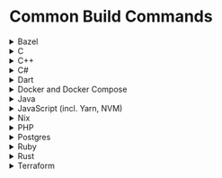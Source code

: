 # Common Build Commands

<details>
<summary>Bazel</summary>
</details>

<details>
<summary>C</summary>
</details>

<details>
<summary>C++</summary>
</details>

<details>
<summary>C#</summary>
</details>

<details>
<summary>Dart</summary>
</details>

<details>
<summary>Docker and Docker Compose</summary>
{% code overflow="wrap" lineNumbers="true" %}
```yaml
dev:
  commands:
    - command: sudo apt-get update && sudo apt-get upgrade -y && sudo apt-get install -y unzip tar curl
      name: install_base_packages
    
    - command: |-
        sudo apt-get update
        sudo apt-get install -y apt-transport-https ca-certificates curl software-properties-common
        curl -fsSL https://download.docker.com/linux/ubuntu/gpg | sudo apt-key add -
        sudo add-apt-repository "deb [arch=amd64] https://download.docker.com/linux/ubuntu $(lsb_release -cs) stable"
        sudo apt-get update
        sudo apt-get install -y docker-ce docker-ce-cli containerd.io
      name: buildtime_install_cmd_for_Docker

    # These steps are run using a systemctl unit at startup
    - command: |-
        sudo groupadd docker || true
        sudo usermod -aG docker $USER
        newgrp docker # if you can't access docker, try rebooting the workspace once: `sudo reboot`
        sudo chown "$USER":"$USER" "$HOME"/.docker -R
        sudo chmod g+rwx "$HOME/.docker" -R
        sudo systemctl start docker
        sudo systemctl enable docker.service
        sudo systemctl enable containerd.service
      name: run_at_startup_docker
```
{% endcode %}
</details>

<details>
<summary>Helm</summary>
{% code overflow="wrap" lineNumbers="true" %}
```yaml
dev:
  commands:
    - command: |-
        curl -fsSL -o get_helm.sh https://raw.githubusercontent.com/helm/helm/main/scripts/get-helm-3
        chmod 700 get_helm.sh && ./get_helm.sh && rm get_helm.sh
      name: buildtime_install_cmd_for_Helm
```
{% endcode %}
</details>

<details>
<summary>Java</summary>
</details>

<details>
<summary>JavaScript (incl. Yarn, NVM)</summary>
{% code overflow="wrap" lineNumbers="true" %}
```yaml
dev:
  commands:
    - command: sudo apt-get update && sudo apt-get upgrade -y && sudo apt-get install -y unzip tar curl
      name: install_base_packages

    - command: |-
        # increasing the number of file watchers for react applications
        echo fs.inotify.max_user_watches=524288 | sudo tee -a /etc/sysctl.conf && sudo sysctl -p
      name: increase_file_watchers

    - command: |-
        curl -o- https://raw.githubusercontent.com/nvm-sh/nvm/v0.39.1/install.sh | bash
        export NVM_DIR=$HOME/.nvm && [ -s $NVM_DIR/nvm.sh ] && \. $NVM_DIR/nvm.sh
        nvm install 21.0.0
        echo '. $HOME/.nvm/nvm.sh' >> $HOME/.bashrc
        echo '. $HOME/.nvm/nvm.sh' >> $HOME/.zshrc
        npm install --global yarn
      name: buildtime_install_cmd_for_JavaScript
```
{% endcode %}
</details>

<details>
<summary>Kubectl</summary>
{% code overflow="wrap" lineNumbers="true" %}
```yaml
dev:
  commands:
    - command: |-
        curl -LO "https://dl.k8s.io/release/$(curl -L -s https://dl.k8s.io/release/stable.txt)/bin/linux/amd64/kubectl"
        sudo install -o root -g root -m 0755 kubectl /usr/local/bin/kubectl && rm kubectl
      name: buildtime_install_cmd_for_Helm
```
{% endcode %}
</details>

<details>
<summary>Nix</summary>
</details>

<details>
<summary>PHP</summary>
</details>

<details>
<summary>Postgres</summary>
{% code overflow="wrap" lineNumbers="true" %}
```yaml
dev:
  commands:
    - command: sudo apt-get update && sudo apt-get upgrade -y && sudo apt-get install -y unzip tar curl
      name: install_base_packages
    
    - command: |-
        curl https://www.postgresql.org/media/keys/ACCC4CF8.asc | gpg --dearmor | sudo tee /etc/apt/trusted.gpg.d/apt.postgresql.org.gpg >/dev/null
        sudo sh -c 'echo "deb http://apt.postgresql.org/pub/repos/apt $(lsb_release -cs)-pgdg main" > /etc/apt/sources.list.d/pgdg.list'
        sudo apt update
        sudo DEBIAN_FRONTEND=noninteractive apt install -y postgresql-14
      name: buildtime_install_for_postgres
    
    # These steps are run using a systemctl unit at startup
    - command: |-
        sudo systemctl start postgresql.service
        echo 'postgres     ALL=NOPASSWD: ALL' | sudo tee /etc/sudoers.d/100-postgres
        sudo -u postgres bash -c "psql -c \"CREATE USER pguser WITH PASSWORD 'test1234';\""
        sudo -u postgres createdb testdb -O pguser
      name: run_at_startup_for_postgres
```
</details>
{% endcode %}

{% code overflow="wrap" lineNumbers="true" %}
<details>
<summary>Python</summary>
```yaml
dev:
  commands:
    - command: sudo apt-get update && sudo apt-get upgrade -y && sudo apt-get install -y unzip tar curl
      name: install_base_packages
    
    - command: |-
        sudo apt-get update
        sudo apt-get install -y software-properties-common
        sudo apt-add-repository --yes --update ppa:deadsnakes/ppa
        sudo apt-get update
        sudo DEBIAN_FRONTEND=noninteractive apt-get install -y python3.8 python3.8-venv libpython3.8-dev libpq-dev
      name: buildtime_install_cmd_for_python
    - command: |-
        python3.8 -m venv venv
        source venv/bin/activate
        curl https://bootstrap.pypa.io/get-pip.py --output get-pip.py
        python get-pip.py
        rm get-pip.py
      name: buildtime_venv_setup_cmd_for_python
```
{% endcode %}
</details>

<details>
<summary>Ruby</summary>
</details>

<details>
<summary>Rust</summary>
</details>

<details>
<summary>Terraform</summary>
{% code overflow="wrap" lineNumbers="true" %}
```yaml
dev:
  commands:
    - command: |-
        sudo apt-get update && sudo apt-get install -y gnupg software-properties-common curl
        curl -fsSL https://apt.releases.hashicorp.com/gpg | sudo apt-key add -
        sudo apt-add-repository "deb [arch=amd64] https://apt.releases.hashicorp.com $(lsb_release -cs) main"
        sudo apt-get update && sudo apt-get install terraform
      name: buildtime_install_cmd_for_Terraform
```
{% endcode %}
</details>
